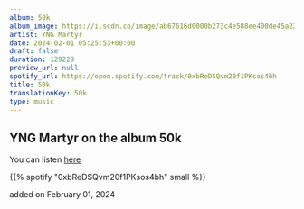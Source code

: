 ```yaml
---
album: 50k
album_image: https://i.scdn.co/image/ab67616d0000b273c4e588ee400de45a22c2e30e
artist: YNG Martyr
date: 2024-02-01 05:25:53+00:00
draft: false
duration: 129229
preview_url: null
spotify_url: https://open.spotify.com/track/0xbReDSQvm20f1PKsos4bh
title: 50k
translationKey: 50k
type: music
---
```


## YNG Martyr on the album 50k

You can listen [here](https://open.spotify.com/track/0xbReDSQvm20f1PKsos4bh)

{{% spotify "0xbReDSQvm20f1PKsos4bh" small %}}

added on February 01, 2024